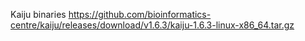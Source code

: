 


Kaiju binaries
    https://github.com/bioinformatics-centre/kaiju/releases/download/v1.6.3/kaiju-1.6.3-linux-x86_64.tar.gz
